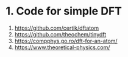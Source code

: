 # 1. Code for simple DFT
1. https://github.com/certik/dftatom
2. https://github.com/theochem/tinydft
3. https://compphys.go.ro/dft-for-an-atom/
4. https://www.theoretical-physics.com/